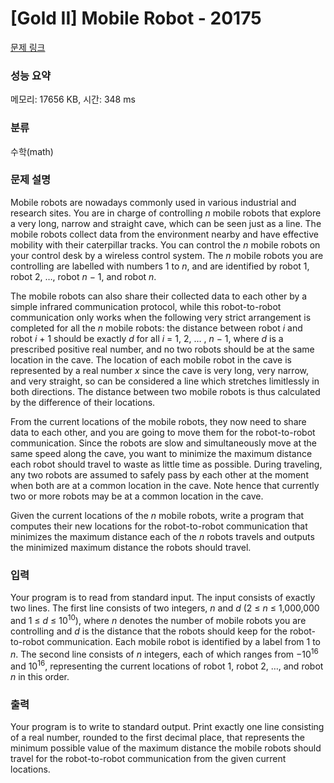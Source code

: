 # [Gold II] Mobile Robot - 20175 

[문제 링크](https://www.acmicpc.net/problem/20175) 

### 성능 요약

메모리: 17656 KB, 시간: 348 ms

### 분류

수학(math)

### 문제 설명

<p>Mobile robots are nowadays commonly used in various industrial and research sites. You are in charge of controlling <em>n</em> mobile robots that explore a very long, narrow and straight cave, which can be seen just as a line. The mobile robots collect data from the environment nearby and have effective mobility with their caterpillar tracks. You can control the <em>n</em> mobile robots on your control desk by a wireless control system. The <em>n</em> mobile robots you are controlling are labelled with numbers 1 to <em>n</em>, and are identified by robot 1, robot 2, …, robot <em>n</em> − 1, and robot <em>n</em>.</p>

<p>The mobile robots can also share their collected data to each other by a simple infrared communication protocol, while this robot-to-robot communication only works when the following very strict arrangement is completed for all the <em>n</em> mobile robots: the distance between robot <em>i</em> and robot <em>i</em> + 1 should be exactly <em>d</em> for all <em>i</em> = 1, 2, … , <em>n</em> − 1, where <em>d</em> is a prescribed positive real number, and no two robots should be at the same location in the cave. The location of each mobile robot in the cave is represented by a real number <em>x</em> since the cave is very long, very narrow, and very straight, so can be considered a line which stretches limitlessly in both directions. The distance between two mobile robots is thus calculated by the difference of their locations.</p>

<p>From the current locations of the mobile robots, they now need to share data to each other, and you are going to move them for the robot-to-robot communication. Since the robots are slow and simultaneously move at the same speed along the cave, you want to minimize the maximum distance each robot should travel to waste as little time as possible. During traveling, any two robots are assumed to safely pass by each other at the moment when both are at a common location in the cave. Note hence that currently two or more robots may be at a common location in the cave.</p>

<p>Given the current locations of the <em>n</em> mobile robots, write a program that computes their new locations for the robot-to-robot communication that minimizes the maximum distance each of the <em>n</em> robots travels and outputs the minimized maximum distance the robots should travel.</p>

### 입력 

 <p>Your program is to read from standard input. The input consists of exactly two lines. The first line consists of two integers, <em>n</em> and <em>d</em> (2 ≤ <em>n</em> ≤ 1,000,000 and 1 ≤ <em>d</em> ≤ 10<sup>10</sup>), where <em>n</em> denotes the number of mobile robots you are controlling and <em>d</em> is the distance that the robots should keep for the robot-to-robot communication. Each mobile robot is identified by a label from 1 to <em>n</em>. The second line consists of <em>n</em> integers, each of which ranges from −10<sup>16</sup> and 10<sup>16</sup>, representing the current locations of robot 1, robot 2, …, and robot <em>n</em> in this order.</p>

### 출력 

 <p>Your program is to write to standard output. Print exactly one line consisting of a real number, rounded to the first decimal place, that represents the minimum possible value of the maximum distance the mobile robots should travel for the robot-to-robot communication from the given current locations.</p>

